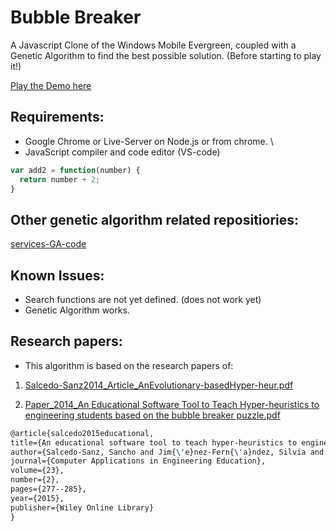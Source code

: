 Bubble Breaker
==============

A Javascript Clone of the Windows Mobile Evergreen, coupled with a Genetic Algorithm to find the best possible solution. (Before starting to play it!)

[Play the Demo here](http://blog.ginader.de/dev/bubble-breaker/index.php)


## Requirements:

* Google Chrome or Live-Server on Node.js or from chrome. \
* JavaScript compiler and code editor (VS-code)

```js
var add2 = function(number) {
  return number + 2;
}
```

## Other genetic algorithm related repositiories:

[services-GA-code](https://github.com/Qutadah/hyperheuristics-evolutionary-algorithms)


## Known Issues:
* Search functions are not yet defined. (does not work yet)
* Genetic Algorithm works.

## Research papers:
* This algorithm is based on the research papers of:
1. [Salcedo-Sanz2014_Article_AnEvolutionary-basedHyper-heur.pdf](https://github.com/Qutadah/bubble-breaker-with-genetic-algorithm-low-level-heuristics/files/8042061/Salcedo-Sanz2014_Article_AnEvolutionary-basedHyper-heur.pdf)

2. [Paper_2014_An Educational Software Tool to Teach Hyper-heuristics to engineering students based on the bubble breaker puzzle.pdf](https://github.com/Qutadah/bubble-breaker-with-genetic-algorithm-low-level-heuristics/files/8042062/Paper_2014_An.Educational.Software.Tool.to.Teach.Hyper-heuristics.to.engineering.students.based.on.the.bubble.breaker.puzzle.pdf)
  
  ```tex
  @article{salcedo2015educational,
  title={An educational software tool to teach hyper-heuristics to engineering students based on the bubble breaker puzzle},
  author={Salcedo-Sanz, Sancho and Jim{\'e}nez-Fern{\'a}ndez, Silvia and Mat{\'\i}as-Rom{\'a}n, JM and Portilla-Figueras, Jos{\'e} Antonio},
  journal={Computer Applications in Engineering Education},
  volume={23},
  number={2},
  pages={277--285},
  year={2015},
  publisher={Wiley Online Library}
  }
  ```
  
  
